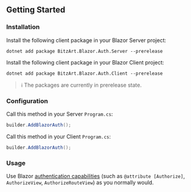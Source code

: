 ## Getting Started

### Installation

Install the following client package in your Blazor Server project:

```
dotnet add package BitzArt.Blazor.Auth.Server --prerelease
```

Install the following client package in your Blazor Client project:

```
dotnet add package BitzArt.Blazor.Auth.Client --prerelease
```

> ℹ️
> The packages are currently in prerelease state.

### Configuration

Call this method in your Server `Program.cs`:

```csharp
builder.AddBlazorAuth();
```

Call this method in your Client `Program.cs`:

```csharp
builder.AddBlazorAuth();
```

### Usage

Use Blazor [authentication capabilities](https://learn.microsoft.com/en-us/aspnet/core/blazor/security) (such as `@attribute [Authorize]`, `AuthorizeView`, `AuthorizeRouteView`) as you normally would.